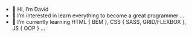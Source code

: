 - 👋 Hi, I’m David
- 👀 I’m interested in learn everything to become a great programmer ...
- 🌱 I’m currently learning HTML { BEM }, CSS { SASS, GRID/FLEXBOX }, JS { OOP } ...

<!---
soul777hunter/soul777hunter is a ✨ special ✨ repository because its `README.md` (this file) appears on your GitHub profile.
You can click the Preview link to take a look at your changes.
--->
